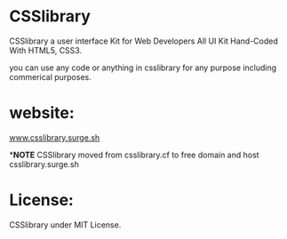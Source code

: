 # CSSlibrary
CSSlibrary a user interface Kit for Web Developers All UI Kit Hand-Coded With HTML5, CSS3.

you can use any code or anything in csslibrary for any purpose including commerical purposes.

# website:
www.csslibrary.surge.sh

***NOTE**  CSSlibrary moved from csslibrary.cf to free domain and host csslibrary.surge.sh

# License:
CSSlibrary under MIT License.
